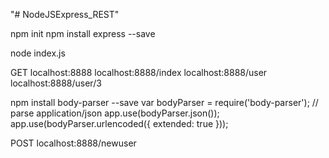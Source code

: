 "# NodeJSExpress_REST" 

npm init
npm install express --save

node index.js

GET
localhost:8888
localhost:8888/index
localhost:8888/user
localhost:8888/user/3

npm install body-parser --save
var bodyParser = require('body-parser');
// parse application/json
app.use(bodyParser.json());
app.use(bodyParser.urlencoded({
    extended: true
}));


POST
localhost:8888/newuser
